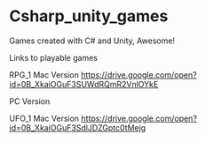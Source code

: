 # Csharp_unity_games
Games created with C# and Unity, Awesome!

Links to playable games

RPG_1
Mac Version
https://drive.google.com/open?id=0B_XkaiOGuF3SUWdRQmR2VnlOYkE

PC Version

UFO_1
Mac Version
https://drive.google.com/open?id=0B_XkaiOGuF3SdlJDZGptc0tMejg
